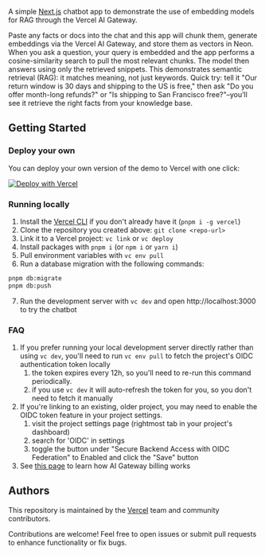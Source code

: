 A simple [Next.js](https://nextjs.org) chatbot app to demonstrate the use of embedding models for RAG through the Vercel AI Gateway.

Paste any facts or docs into the chat and this app will chunk them, generate embeddings via the Vercel AI Gateway, and store them as vectors in Neon. When you ask a question, your query is embedded and the app performs a cosine-similarity search to pull the most relevant chunks. The model then answers using only the retrieved snippets. This demonstrates semantic retrieval (RAG): it matches meaning, not just keywords. Quick try: tell it "Our return window is 30 days and shipping to the US is free," then ask "Do you offer month-long refunds?" or "Is shipping to San Francisco free?"–you’ll see it retrieve the right facts from your knowledge base.

## Getting Started

### Deploy your own
You can deploy your own version of the demo to Vercel with one click:

[![Deploy with Vercel](https://vercel.com/button)](https://vercel.com/new/clone?repository-url=https%3A%2F%2Fgithub.com%2Fvercel-labs%2Fai-gateway-embeddings-demo&amp;project-name=ai-gateway-embeddings&amp;repository-name=ai-gateway-embeddings&amp;demo-title=AI%20Gateway%20Embeddings%20Demo&amp;demo-description=A%20simple%20Next.js%20chatbot%20app%20to%20demonstrate%20the%20use%20of%20embedding%20models%20for%20RAG%20through%20the%20Vercel%20AI%20Gateway&amp;demo-url=https%3A%2F%2Fai-gateway-embeddings-demo.labs.vercel.dev&amp;products=%5B%7B%22type%22%3A%22integration%22%2C%22protocol%22%3A%22storage%22%2C%22productSlug%22%3A%22neon%22%2C%22integrationSlug%22%3A%22neon%22%7D%5D)

### Running locally
1. Install the [Vercel CLI](https://vercel.com/docs/cli) if you don't already have it (`pnpm i -g vercel`)
2. Clone the repository you created above: `git clone <repo-url>`
3. Link it to a Vercel project: `vc link` or `vc deploy`
4. Install packages with `pnpm i` (or `npm i` or `yarn i`)
5. Pull environment variables with `vc env pull` 
6. Run a database migration with the following commands:
```bash
pnpm db:migrate
pnpm db:push
```
7. Run the development server with `vc dev` and open http://localhost:3000 to try the chatbot

### FAQ

1. If you prefer running your local development server directly rather than using `vc dev`, you'll need to run `vc env pull` to fetch the project's OIDC authentication token locally
   1. the token expires every 12h, so you'll need to re-run this command periodically.
   1. if you use `vc dev` it will auto-refresh the token for you, so you don't need to fetch it manually
1. If you're linking to an existing, older project, you may need to enable the OIDC token feature in your project settings.
   1. visit the project settings page (rightmost tab in your project's dashboard)
   1. search for 'OIDC' in settings
   1. toggle the button under "Secure Backend Access with OIDC Federation" to Enabled and click the "Save" button
1. See [this page](https://vercel.com/docs/ai-gateway/pricing) to learn how AI Gateway billing works 

## Authors

This repository is maintained by the [Vercel](https://vercel.com) team and community contributors. 

Contributions are welcome! Feel free to open issues or submit pull requests to enhance functionality or fix bugs.
